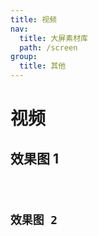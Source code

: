 ```yaml
---
title: 视频
nav:
  title: 大屏素材库
  path: /screen
group:
  title: 其他
---
```


# 视频

## 效果图 1

<code src="../../../example/VideoDemo/demo1.tsx" background="#0F2872">

## 效果图 2

<code src="../../../example/VideoDemo/demo2.tsx" background="#040727">
